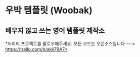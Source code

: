 # 우박 템플릿 (Woobak)


## 배우지 않고 쓰는 영어 템플릿 제작소


*저희의 프로젝트를 팔로우해주세요. 모든 코드는 오픈소스입니다 ---> https://trello.com/b/akii79A7* 
 
